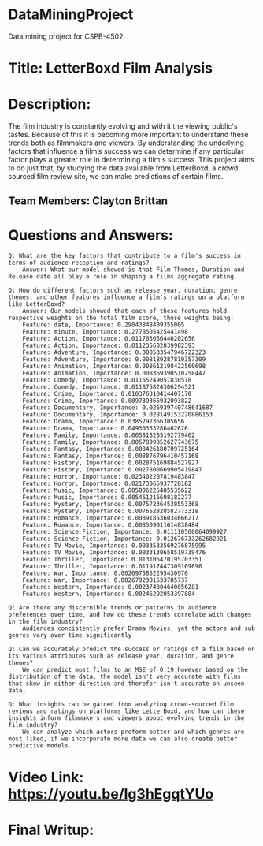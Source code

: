 # DataMiningProject
Data mining project for CSPB-4502

# Title: LetterBoxd Film Analysis

# Description:

The film industry is constantly evolving and with it the viewing public's tastes. Because of this it is becoming more important to understand these trends both as filmmakers and viewers. By understanding the underlying factors that influence a film’s success we can determine if any particular factor plays a greater role in determining a film's success. This project aims to do just that, by studying the data available from LetterBoxd, a crowd sourced film review site, we can make predictions of certain films. 


## Team Members: Clayton Brittan

# Questions and Answers: 

    Q: What are the key factors that contribute to a film's success in terms of audience reception and ratings?
        Answer: What our model showed is that Film Themes, Duration and Release date all play a role in shaping a films aggregate rating. 

    Q: How do different factors such as release year, duration, genre themes, and other features influence a film's ratings on a platform like LetterBoxd?
        Answer: Our models showed that each of these features hold respective weights on the total film score, those weights being:
        Feature: date, Importance: 0.29043848409355005
        Feature: minute, Importance: 0.2778505425441498
        Feature: Action, Importance: 0.011703056446202656
        Feature: Action, Importance: 0.011235682839982393
        Feature: Adventure, Importance: 0.008533547946722323
        Feature: Adventure, Importance: 0.008189287810357309
        Feature: Animation, Importance: 0.008612198422560698
        Feature: Animation, Importance: 0.008369390510258447
        Feature: Comedy, Importance: 0.01165249057830578
        Feature: Comedy, Importance: 0.011875824306294521
        Feature: Crime, Importance: 0.010376310414407178
        Feature: Crime, Importance: 0.009739365932093822
        Feature: Documentary, Importance: 0.026939740748641687
        Feature: Documentary, Importance: 0.028149153220886153
        Feature: Drama, Importance: 0.0385297366305656
        Feature: Drama, Importance: 0.04930353286462626
        Feature: Family, Importance: 0.005818285192779462
        Feature: Family, Importance: 0.0057899852627743675
        Feature: Fantasy, Importance: 0.008426180709725164
        Feature: Fantasy, Importance: 0.008876796410457168
        Feature: History, Importance: 0.002875169884527927
        Feature: History, Importance: 0.0027800669905419847
        Feature: Horror, Importance: 0.023402207819483847
        Feature: Horror, Importance: 0.02173065937728182
        Feature: Music, Importance: 0.005006225405535622
        Feature: Music, Importance: 0.005451216698182277
        Feature: Mystery, Importance: 0.007572364538553368
        Feature: Mystery, Importance: 0.007652828582773318
        Feature: Romance, Importance: 0.008918536034666217
        Feature: Romance, Importance: 0.008509011614838484
        Feature: Science Fiction, Importance: 0.011110500064099927
        Feature: Science Fiction, Importance: 0.012676733262682921
        Feature: TV Movie, Importance: 0.0033533569276875995
        Feature: TV Movie, Importance: 0.0033130658519739476
        Feature: Thriller, Importance: 0.013106470195703351
        Feature: Thriller, Importance: 0.011917447309169696
        Feature: War, Importance: 0.0026975832295430976
        Feature: War, Importance: 0.0026792381533785737
        Feature: Western, Importance: 0.002374804640056281
        Feature: Western, Importance: 0.00246292053397884

    Q: Are there any discernible trends or patterns in audience preferences over time, and how do these trends correlate with changes in the film industry?
        Audiences concistently prefer Drama Movies, yet the actors and sub genres vary over time significantly 

    Q: Can we accurately predict the success or ratings of a film based on its various attributes such as release year, duration, and genre themes?
        We can predict most films to an MSE of 0.19 however based on the distribution of the data, the model isn't very accurate with films that skew in either direction and therefor isn't accurate on unseen data. 

    Q: What insights can be gained from analyzing crowd-sourced film reviews and ratings on platforms like LetterBoxd, and how can these insights inform filmmakers and viewers about evolving trends in the film industry?
        We can analyze which actors preform better and which genres are most liked, if we incorporate more data we can also create better predictive models.

# Video Link: https://youtu.be/Ig3hEgqtYUo

# Final Writup: 

